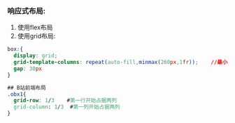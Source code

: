 ### 响应式布局: 
1. 使用flex布局
2. 使用grid布局:

```css
box:{
  display: grid;
  grid-template-columns: repeat(auto-fill,minmax(260px,1fr));    //最小值和最大值,最大值是一整行,父级的布局是相对百分比布局:
  gap: 30px
}

## B站前端布局
.obx1{
  grid-row: 1/3    #第一行开始占据两列
  grid-column: 1/3  #第一列开始占据两列
}
```

